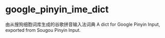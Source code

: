 # google_pinyin_ime_dict
由从搜狗细胞词库生成的谷歌拼音输入法词典 A dict for Google Pinyin Input, exported from Sougou Pinyin Input.
